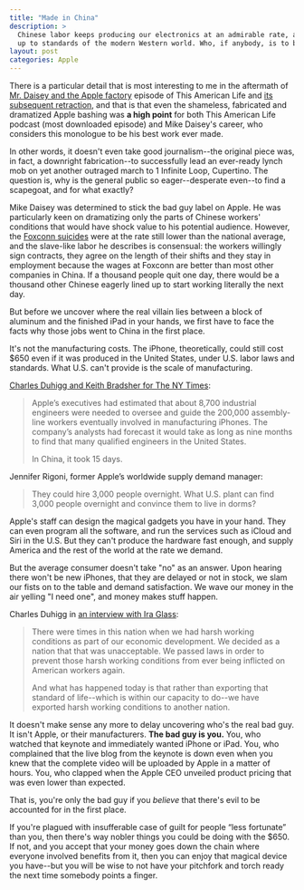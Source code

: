 ```yaml
---
title: "Made in China"
description: >
  Chinese labor keeps producing our electronics at an admirable rate, although under conditions not
  up to standards of the modern Western world. Who, if anybody, is to blame?
layout: post
categories: Apple
---
```


There is a particular detail that is most interesting to me in the aftermath of [Mr. Daisey and the
Apple factory][mrdaisey] episode of This American Life and [its subsequent retraction][retraction],
and that is that even the shameless, fabricated and dramatized Apple bashing was **a high point**
for both This American Life podcast (most downloaded episode) and Mike Daisey's career, who
considers this monologue to be his best work ever made.

In other words, it doesn't even take good journalism--the original piece was, in fact, a downright
fabrication--to successfully lead an ever-ready lynch mob on yet another outraged march to 1
Infinite Loop, Cupertino. The question is, why is the general public so eager--desperate even--to
find a scapegoat, and for what exactly?

Mike Daisey was determined to stick the bad guy label on Apple. He was particularly keen on
dramatizing only the parts of Chinese workers' conditions that would have shock value to his
potential audience. However, the [Foxconn suicides][wired] were at the rate still lower than the
national average, and the slave-like labor he describes is consensual: the workers willingly sign
contracts, they agree on the length of their shifts and they stay in employment because the wages at
Foxconn are better than most other companies in China. If a thousand people quit one day, there
would be a thousand other Chinese eagerly lined up to start working literally the next day.

But before we uncover where the real villain lies between a block of aluminum and the finished iPad
in your hands, we first have to face the facts why those jobs went to China in the first place.

It's not the manufacturing costs. The iPhone, theoretically, could still cost $650 even if it was
produced in the United States, under U.S. labor laws and standards. What U.S. can't provide is the
scale of manufacturing.

[Charles Duhigg and Keith Bradsher for The NY Times][nytimes]:

> Apple’s executives had estimated that about 8,700 industrial engineers were needed to oversee and
> guide the 200,000 assembly-line workers eventually involved in manufacturing iPhones. The
> company’s analysts had forecast it would take as long as nine months to find that many qualified
> engineers in the United States.
> 
> In China, it took 15 days.

Jennifer Rigoni, former Apple’s worldwide supply demand manager:

> They could hire 3,000 people overnight. What U.S. plant can find 3,000 people overnight and
> convince them to live in dorms?

Apple's staff can design the magical gadgets you have in your hand. They can even program all the
software, and run the services such as iCloud and Siri in the U.S. But they can't produce the
hardware fast enough, and supply America and the rest of the world at the rate we demand.

But the average consumer doesn't take "no" as an answer. Upon hearing there won't be new iPhones,
that they are delayed or not in stock, we slam our fists on to the table and demand satisfaction. We
wave our money in the air yelling "I need one", and money makes stuff happen.

Charles Duhigg in [an interview with Ira Glass][interview]:

> There were times in this nation when we had harsh working conditions as part of our economic
> development. We decided as a nation that that was unacceptable. We passed laws in order to prevent
> those harsh working conditions from ever being inflicted on American workers again.
> 
> And what has happened today is that rather than exporting that standard of life--which is within
> our capacity to do--we have exported harsh working conditions to another nation.

It doesn't make sense any more to delay uncovering who's the real bad guy. It isn't Apple, or their
manufacturers. **The bad guy is you.** You, who watched that keynote and immediately wanted iPhone
or iPad. You, who complained that the live blog from the keynote is down even when you knew that the
complete video will be uploaded by Apple in a matter of hours. You, who clapped when the Apple CEO
unveiled product pricing that was even lower than expected.

That is, you're only the bad guy if you _believe_ that there's evil to be accounted for in the first
place.

If you're plagued with insufferable case of guilt for people “less fortunate” than you, then there's
way nobler things you could be doing with the $650. If not, and you accept that your money goes down
the chain where everyone involved benefits from it, then you can enjoy that magical device you
have--but you will be wise to not have your pitchfork and torch ready the next time somebody points
a finger.


  [mrdaisey]: http://www.thisamericanlife.org/radio-archives/episode/454/mr-daisey-and-the-apple-factory
  [retraction]: http://www.thisamericanlife.org/radio-archives/episode/460/retraction
  [interview]: http://podcast.thisamericanlife.org/special/TAL_460_Retraction_Charles_Duhigg_extended_interview.pdf
    "Extended version of Ira Glass’s interview with Charles Duhigg on working conditions in Apple's Chinese manufacturers"
  [nytimes]: http://www.nytimes.com/2012/01/22/business/apple-america-and-a-squeezed-middle-class.html?_r=3&pagewanted=all
    "How the U.S. Lost Out on iPhone Work"
  [wired]: http://www.wired.com/magazine/2011/02/ff_joelinchina/all/1
    "1 Million Workers. 90 Million iPhones. 17 Suicides. Who’s to Blame?"
